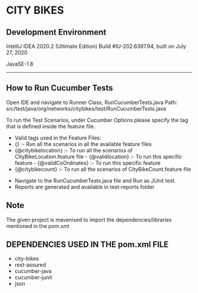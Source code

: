 # CITY BIKES

Development Environment
-------------------------------------------

IntelliJ IDEA 2020.2 (Ultimate Edition)
Build #IU-202.6397.94, built on July 27, 2020

JavaSE-1.8

-------------------------------------------
How to Run Cucumber Tests
-------------------------------------------
Open IDE and navigate to Runner Class,  RunCucumberTests.java
Path: src/test/java/org/networks/citybikes/test/RunCucumberTests.java

To run the Test Scenarios, under Cucumber Options please specify the tag that is defined inside the feature file.

* Valid tags used in the Feature Files:
* {} :- Run all the scenarios in all the available feature files
* {@citybikelocation} :- To run all the scenarios of CityBikeLocation.feature file
        - {@validlocation} :- To run this specific feature
        - {@validCoOrdinates} :- To run this specific feature
* {@citybikecount} :- To run all the scenarios of CityBikeCount.feature file
- Navigate to the RunCucumberTests.java file and Run as JUnit test.
- Reports are generated and available in  test-reports folder


Note
-----------
The given project is mavenised to import the dependencies/libraries mentioned in the pom.xml

DEPENDENCIES USED IN THE pom.xml FILE
--------------------------------------------------
* city-bikes
* rest-assured
* cucumber-java
* cucumber-junit
* json



